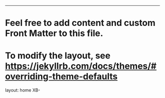 ---
# Feel free to add content and custom Front Matter to this file.
# To modify the layout, see https://jekyllrb.com/docs/themes/#overriding-theme-defaults

layout: home
XB-
